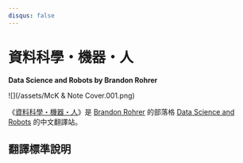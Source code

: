 ```yaml
---
disqus: false
---
```


# 資料科學・機器・人

**Data Science and Robots by Brandon Rohrer**

![](/assets/McK & Note Cover.001.png)



《[資料科學・機器・人](https://brohrer.mcknote.com/)》是 [Brandon Rohrer](https://www.linkedin.com/in/brohrer/) 的部落格 [Data Science and Robots](https://brohrer.github.io/blog.html) 的中文翻譯站。

## 翻譯標準說明



